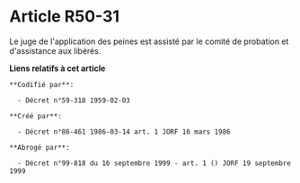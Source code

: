 # Article R50-31

Le juge de l'application des peines est assisté par le comité de probation et d'assistance aux libérés.

**Liens relatifs à cet article**

	**Codifié par**:

	  - Décret n°59-318 1959-02-03

	**Créé par**:

	  - Décret n°86-461 1986-03-14 art. 1 JORF 16 mars 1986

	**Abrogé par**:

	  - Décret n°99-818 du 16 septembre 1999 - art. 1 () JORF 19 septembre 1999
